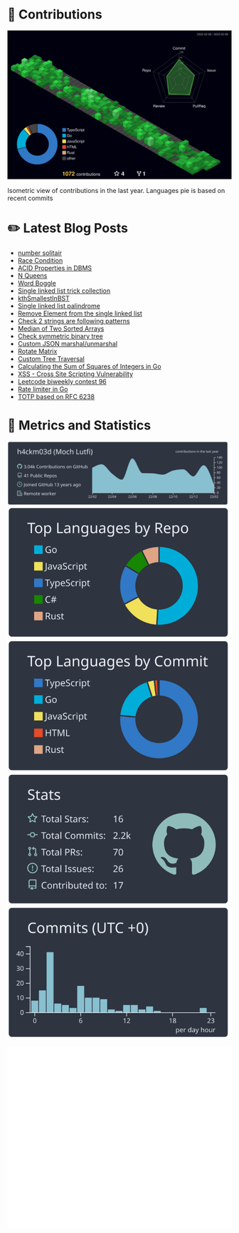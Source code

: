 # :sparkling_heart: Contributions

<a href="./profile-3d-contrib/profile-night-green.svg">
    <img width="900em" src="./profile-3d-contrib/profile-night-green.svg">
</a>

Isometric view of contributions in the last year. Languages pie is based on recent commits

# :pencil2: Latest Blog Posts

<!-- BLOG-POST-LIST:START -->
- [number solitair](https://lumochift.org/blog/cp/solitair)
- [Race Condition](https://lumochift.org/blog/practical-go/data-race)
- [ACID Properties in DBMS](https://lumochift.org/blog/general/acid)
- [N Queens](https://lumochift.org/blog/cp/n-queens)
- [Word Boggle](https://lumochift.org/blog/cp/wordboggle)
- [Single linked list trick collection](https://lumochift.org/blog/dsa/linked-list/reverse)
- [kthSmallestInBST](https://lumochift.org/blog/dsa/tree/kthSmallestInBST)
- [Single linked list palindrome](https://lumochift.org/blog/dsa/linked-list/palindrome)
- [Remove Element from the single linked list](https://lumochift.org/blog/dsa/linked-list/remove-element-k)
- [Check 2 strings are following patterns](https://lumochift.org/blog/dsa/hash/follow-pattern)
- [Median of Two Sorted Arrays](https://lumochift.org/blog/cp/median-of-2-sorted-array)
- [Check symmetric binary tree](https://lumochift.org/blog/dsa/tree/mirrorred-binary-tree)
- [Custom JSON marshal/unmarshal](https://lumochift.org/blog/practical-go/custom-json-marshaller)
- [Rotate Matrix](https://lumochift.org/blog/cp/rotate-matrix)
- [Custom Tree Traversal](https://lumochift.org/blog/dsa/tree/tree-traversal)
- [Calculating the Sum of Squares of Integers in Go](https://lumochift.org/blog/cp/loopwithoutfor)
- [XSS - Cross Site Scripting Vulnerability](https://lumochift.org/blog/security/xss)
- [Leetcode biweekly contest 96](https://lumochift.org/blog/cp/biweekly-contest-96)
- [Rate limiter in Go](https://lumochift.org/blog/ratelimit)
- [TOTP based on RFC 6238](https://lumochift.org/blog/totp)
<!-- BLOG-POST-LIST:END -->

# :dizzy: Metrics and Statistics

![profile-details](profile-summary-card-output/nord_dark/0-profile-details.svg)
![stats](profile-summary-card-output/nord_dark/1-repos-per-language.svg)
![most-commit-language](profile-summary-card-output/nord_dark/2-most-commit-language.svg)
![stats](profile-summary-card-output/nord_dark/3-stats.svg)
![productive-time](profile-summary-card-output/nord_dark/4-productive-time.svg)

<img width="625em" src="./github-metrics.svg" />
